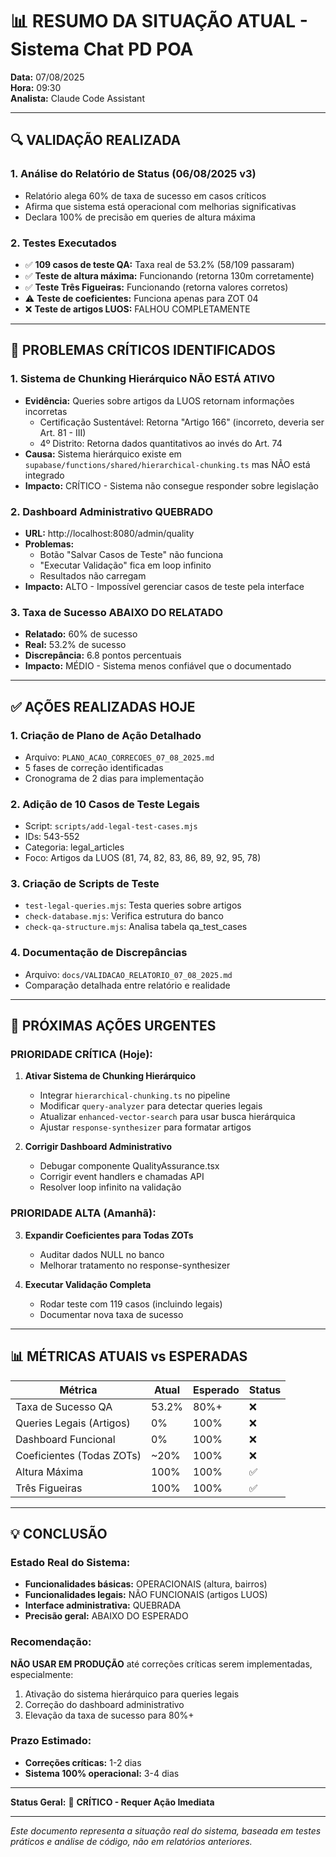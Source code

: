 # 📊 RESUMO DA SITUAÇÃO ATUAL - Sistema Chat PD POA
**Data:** 07/08/2025  
**Hora:** 09:30  
**Analista:** Claude Code Assistant

---

## 🔍 VALIDAÇÃO REALIZADA

### 1. **Análise do Relatório de Status (06/08/2025 v3)**
- Relatório alega 60% de taxa de sucesso em casos críticos
- Afirma que sistema está operacional com melhorias significativas
- Declara 100% de precisão em queries de altura máxima

### 2. **Testes Executados**
- ✅ **109 casos de teste QA:** Taxa real de 53.2% (58/109 passaram)
- ✅ **Teste de altura máxima:** Funcionando (retorna 130m corretamente)
- ✅ **Teste Três Figueiras:** Funcionando (retorna valores corretos)
- ⚠️ **Teste de coeficientes:** Funciona apenas para ZOT 04
- ❌ **Teste de artigos LUOS:** FALHOU COMPLETAMENTE

---

## 🔴 PROBLEMAS CRÍTICOS IDENTIFICADOS

### 1. **Sistema de Chunking Hierárquico NÃO ESTÁ ATIVO**
- **Evidência:** Queries sobre artigos da LUOS retornam informações incorretas
  - Certificação Sustentável: Retorna "Artigo 166" (incorreto, deveria ser Art. 81 - III)
  - 4º Distrito: Retorna dados quantitativos ao invés do Art. 74
- **Causa:** Sistema hierárquico existe em `supabase/functions/shared/hierarchical-chunking.ts` mas NÃO está integrado
- **Impacto:** CRÍTICO - Sistema não consegue responder sobre legislação

### 2. **Dashboard Administrativo QUEBRADO**
- **URL:** http://localhost:8080/admin/quality
- **Problemas:**
  - Botão "Salvar Casos de Teste" não funciona
  - "Executar Validação" fica em loop infinito
  - Resultados não carregam
- **Impacto:** ALTO - Impossível gerenciar casos de teste pela interface

### 3. **Taxa de Sucesso ABAIXO DO RELATADO**
- **Relatado:** 60% de sucesso
- **Real:** 53.2% de sucesso
- **Discrepância:** 6.8 pontos percentuais
- **Impacto:** MÉDIO - Sistema menos confiável que o documentado

---

## ✅ AÇÕES REALIZADAS HOJE

### 1. **Criação de Plano de Ação Detalhado**
- Arquivo: `PLANO_ACAO_CORRECOES_07_08_2025.md`
- 5 fases de correção identificadas
- Cronograma de 2 dias para implementação

### 2. **Adição de 10 Casos de Teste Legais**
- Script: `scripts/add-legal-test-cases.mjs`
- IDs: 543-552
- Categoria: legal_articles
- Foco: Artigos da LUOS (81, 74, 82, 83, 86, 89, 92, 95, 78)

### 3. **Criação de Scripts de Teste**
- `test-legal-queries.mjs`: Testa queries sobre artigos
- `check-database.mjs`: Verifica estrutura do banco
- `check-qa-structure.mjs`: Analisa tabela qa_test_cases

### 4. **Documentação de Discrepâncias**
- Arquivo: `docs/VALIDACAO_RELATORIO_07_08_2025.md`
- Comparação detalhada entre relatório e realidade

---

## 🚨 PRÓXIMAS AÇÕES URGENTES

### PRIORIDADE CRÍTICA (Hoje):
1. **Ativar Sistema de Chunking Hierárquico**
   - Integrar `hierarchical-chunking.ts` no pipeline
   - Modificar `query-analyzer` para detectar queries legais
   - Atualizar `enhanced-vector-search` para usar busca hierárquica
   - Ajustar `response-synthesizer` para formatar artigos

2. **Corrigir Dashboard Administrativo**
   - Debugar componente QualityAssurance.tsx
   - Corrigir event handlers e chamadas API
   - Resolver loop infinito na validação

### PRIORIDADE ALTA (Amanhã):
3. **Expandir Coeficientes para Todas ZOTs**
   - Auditar dados NULL no banco
   - Melhorar tratamento no response-synthesizer

4. **Executar Validação Completa**
   - Rodar teste com 119 casos (incluindo legais)
   - Documentar nova taxa de sucesso

---

## 📊 MÉTRICAS ATUAIS vs ESPERADAS

| Métrica | Atual | Esperado | Status |
|---------|-------|----------|---------|
| Taxa de Sucesso QA | 53.2% | 80%+ | ❌ |
| Queries Legais (Artigos) | 0% | 100% | ❌ |
| Dashboard Funcional | 0% | 100% | ❌ |
| Coeficientes (Todas ZOTs) | ~20% | 100% | ❌ |
| Altura Máxima | 100% | 100% | ✅ |
| Três Figueiras | 100% | 100% | ✅ |

---

## 💡 CONCLUSÃO

### Estado Real do Sistema:
- **Funcionalidades básicas:** OPERACIONAIS (altura, bairros)
- **Funcionalidades legais:** NÃO FUNCIONAIS (artigos LUOS)
- **Interface administrativa:** QUEBRADA
- **Precisão geral:** ABAIXO DO ESPERADO

### Recomendação:
**NÃO USAR EM PRODUÇÃO** até correções críticas serem implementadas, especialmente:
1. Ativação do sistema hierárquico para queries legais
2. Correção do dashboard administrativo
3. Elevação da taxa de sucesso para 80%+

### Prazo Estimado:
- **Correções críticas:** 1-2 dias
- **Sistema 100% operacional:** 3-4 dias

---

**Status Geral:** 🔴 **CRÍTICO - Requer Ação Imediata**

---

*Este documento representa a situação real do sistema, baseada em testes práticos e análise de código, não em relatórios anteriores.*